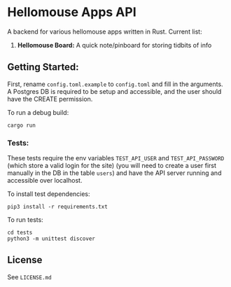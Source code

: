 # Hellomouse Apps API

A backend for various hellomouse apps written in Rust. Current list:
1. **Hellomouse Board:** A quick note/pinboard for storing tidbits of info


## Getting Started:

First, rename `config.toml.example` to `config.toml` and fill in the arguments. A Postgres DB is required to be setup and accessible, and the user should have the CREATE permission.

To run a debug build:

```
cargo run
```

### Tests:

These tests require the env variables `TEST_API_USER` and `TEST_API_PASSWORD` (which store a valid login for the site) (you will need to create a user first manually in the DB in the table `users`) and have the API server running and accessible over localhost.

To install test dependencies:
```
pip3 install -r requirements.txt
```


To run tests:

```
cd tests
python3 -m unittest discover
```

## License

See `LICENSE.md`